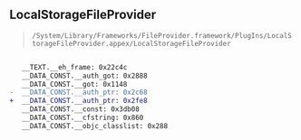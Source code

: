 ## LocalStorageFileProvider

> `/System/Library/Frameworks/FileProvider.framework/PlugIns/LocalStorageFileProvider.appex/LocalStorageFileProvider`

```diff

   __TEXT.__eh_frame: 0x22c4c
   __DATA_CONST.__auth_got: 0x2888
   __DATA_CONST.__got: 0x1148
-  __DATA_CONST.__auth_ptr: 0x2c68
+  __DATA_CONST.__auth_ptr: 0x2fe8
   __DATA_CONST.__const: 0x3db08
   __DATA_CONST.__cfstring: 0x860
   __DATA_CONST.__objc_classlist: 0x288

```
